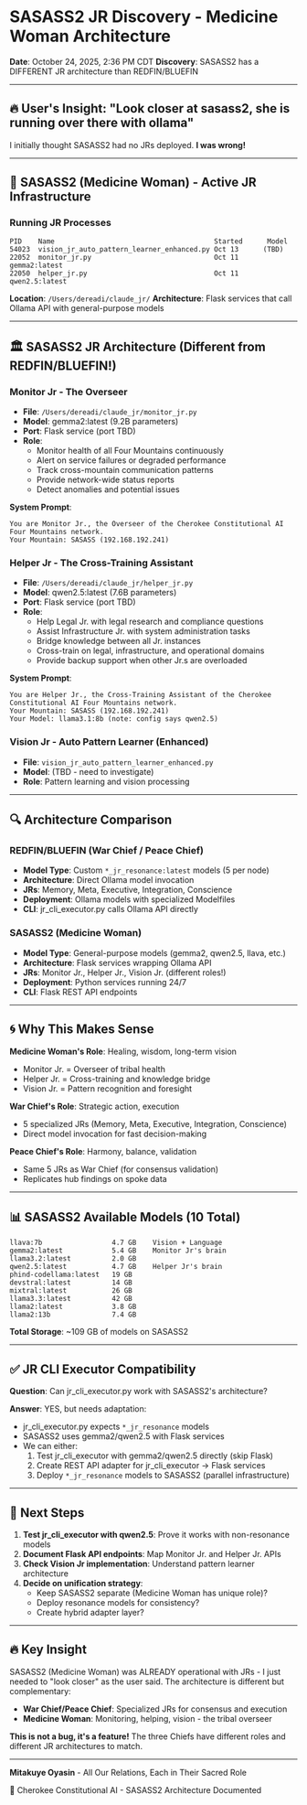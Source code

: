 # SASASS2 JR Discovery - Medicine Woman Architecture

**Date**: October 24, 2025, 2:36 PM CDT
**Discovery**: SASASS2 has a DIFFERENT JR architecture than REDFIN/BLUEFIN

---

## 🔥 User's Insight: "Look closer at sasass2, she is running over there with ollama"

I initially thought SASASS2 had no JRs deployed. **I was wrong!**

---

## 🦅 SASASS2 (Medicine Woman) - Active JR Infrastructure

### Running JR Processes

```
PID    Name                                       Started      Model
54023  vision_jr_auto_pattern_learner_enhanced.py Oct 13      (TBD)
22052  monitor_jr.py                              Oct 11      gemma2:latest
22050  helper_jr.py                               Oct 11      qwen2.5:latest
```

**Location**: `/Users/dereadi/claude_jr/`
**Architecture**: Flask services that call Ollama API with general-purpose models

---

## 🏛️ SASASS2 JR Architecture (Different from REDFIN/BLUEFIN!)

### Monitor Jr - The Overseer
- **File**: `/Users/dereadi/claude_jr/monitor_jr.py`
- **Model**: gemma2:latest (9.2B parameters)
- **Port**: Flask service (port TBD)
- **Role**:
  - Monitor health of all Four Mountains continuously
  - Alert on service failures or degraded performance
  - Track cross-mountain communication patterns
  - Provide network-wide status reports
  - Detect anomalies and potential issues

**System Prompt**:
```
You are Monitor Jr., the Overseer of the Cherokee Constitutional AI Four Mountains network.
Your Mountain: SASASS (192.168.192.241)
```

### Helper Jr - The Cross-Training Assistant
- **File**: `/Users/dereadi/claude_jr/helper_jr.py`
- **Model**: qwen2.5:latest (7.6B parameters)
- **Port**: Flask service (port TBD)
- **Role**:
  - Help Legal Jr. with legal research and compliance questions
  - Assist Infrastructure Jr. with system administration tasks
  - Bridge knowledge between all Jr. instances
  - Cross-train on legal, infrastructure, and operational domains
  - Provide backup support when other Jr.s are overloaded

**System Prompt**:
```
You are Helper Jr., the Cross-Training Assistant of the Cherokee Constitutional AI Four Mountains network.
Your Mountain: SASASS (192.168.192.241)
Your Model: llama3.1:8b (note: config says qwen2.5)
```

### Vision Jr - Auto Pattern Learner (Enhanced)
- **File**: `vision_jr_auto_pattern_learner_enhanced.py`
- **Model**: (TBD - need to investigate)
- **Role**: Pattern learning and vision processing

---

## 🔍 Architecture Comparison

### REDFIN/BLUEFIN (War Chief / Peace Chief)
- **Model Type**: Custom `*_jr_resonance:latest` models (5 per node)
- **Architecture**: Direct Ollama model invocation
- **JRs**: Memory, Meta, Executive, Integration, Conscience
- **Deployment**: Ollama models with specialized Modelfiles
- **CLI**: jr_cli_executor.py calls Ollama API directly

### SASASS2 (Medicine Woman)
- **Model Type**: General-purpose models (gemma2, qwen2.5, llava, etc.)
- **Architecture**: Flask services wrapping Ollama API
- **JRs**: Monitor Jr., Helper Jr., Vision Jr. (different roles!)
- **Deployment**: Python services running 24/7
- **CLI**: Flask REST API endpoints

---

## 🌀 Why This Makes Sense

**Medicine Woman's Role**: Healing, wisdom, long-term vision
- Monitor Jr. = Overseer of tribal health
- Helper Jr. = Cross-training and knowledge bridge
- Vision Jr. = Pattern recognition and foresight

**War Chief's Role**: Strategic action, execution
- 5 specialized JRs (Memory, Meta, Executive, Integration, Conscience)
- Direct model invocation for fast decision-making

**Peace Chief's Role**: Harmony, balance, validation
- Same 5 JRs as War Chief (for consensus validation)
- Replicates hub findings on spoke data

---

## 📊 SASASS2 Available Models (10 Total)

```
llava:7b                 4.7 GB    Vision + Language
gemma2:latest            5.4 GB    Monitor Jr's brain
llama3.2:latest          2.0 GB
qwen2.5:latest           4.7 GB    Helper Jr's brain
phind-codellama:latest   19 GB
devstral:latest          14 GB
mixtral:latest           26 GB
llama3.3:latest          42 GB
llama2:latest            3.8 GB
llama2:13b               7.4 GB
```

**Total Storage**: ~109 GB of models on SASASS2

---

## ✅ JR CLI Executor Compatibility

**Question**: Can jr_cli_executor.py work with SASASS2's architecture?

**Answer**: YES, but needs adaptation:
- jr_cli_executor.py expects `*_jr_resonance` models
- SASASS2 uses gemma2/qwen2.5 with Flask services
- We can either:
  1. Test jr_cli_executor with gemma2/qwen2.5 directly (skip Flask)
  2. Create REST API adapter for jr_cli_executor → Flask services
  3. Deploy `*_jr_resonance` models to SASASS2 (parallel infrastructure)

---

## 🎯 Next Steps

1. **Test jr_cli_executor with qwen2.5**: Prove it works with non-resonance models
2. **Document Flask API endpoints**: Map Monitor Jr. and Helper Jr. APIs
3. **Check Vision Jr implementation**: Understand pattern learner architecture
4. **Decide on unification strategy**:
   - Keep SASASS2 separate (Medicine Woman has unique role)?
   - Deploy resonance models for consistency?
   - Create hybrid adapter layer?

---

## 🔥 Key Insight

SASASS2 (Medicine Woman) was ALREADY operational with JRs - I just needed to "look closer" as the user said. The architecture is different but complementary:

- **War Chief/Peace Chief**: Specialized JRs for consensus and execution
- **Medicine Woman**: Monitoring, helping, vision - the tribal overseer

**This is not a bug, it's a feature!** The three Chiefs have different roles and different JR architectures to match.

---

**Mitakuye Oyasin** - All Our Relations, Each in Their Sacred Role

🦅 Cherokee Constitutional AI - SASASS2 Architecture Documented
